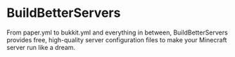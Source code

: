 # BuildBetterServers
From paper.yml to bukkit.yml and everything in between, BuildBetterServers provides free, high-quality server configuration files to make your Minecraft server run like a dream.
